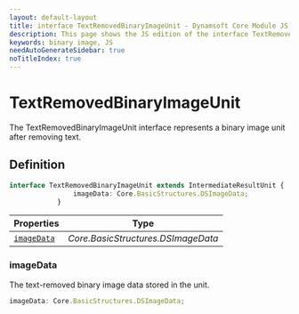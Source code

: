```yaml
---
layout: default-layout
title: interface TextRemovedBinaryImageUnit - Dynamsoft Core Module JS Edition API Reference
description: This page shows the JS edition of the interface TextRemovedBinaryImageUnit in Dynamsoft Core Module.
keywords: binary image, JS
needAutoGenerateSidebar: true
noTitleIndex: true
---
```


# TextRemovedBinaryImageUnit

The TextRemovedBinaryImageUnit interface represents a binary image unit after removing text.

## Definition

```typescript
interface TextRemovedBinaryImageUnit extends IntermediateResultUnit {
                imageData: Core.BasicStructures.DSImageData;
            } 
```



| Properties               | Type |
|----------------------|-------------|
| [`imageData`](#imagedata) | *Core.BasicStructures.DSImageData* |

### imageData

The text-removed binary image data stored in the unit.

```typescript
imageData: Core.BasicStructures.DSImageData;
```